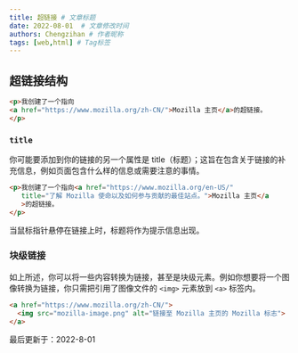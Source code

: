 ```yaml
---
title: 超链接 # 文章标题
date: 2022-08-01  # 文章修改时间
authors: Chengzihan # 作者昵称
tags: [web,html] # Tag标签
---
```

## 超链接结构

```html
<p>我创建了一个指向
<a href="https://www.mozilla.org/zh-CN/">Mozilla 主页</a>的超链接。
</p>
```

### `title`

你可能要添加到你的链接的另一个属性是 title（标题）；这旨在包含关于链接的补充信息，例如页面包含什么样的信息或需要注意的事情。  

```html
<p>我创建了一个指向<a href="https://www.mozilla.org/en-US/"
   title="了解 Mozilla 使命以及如何参与贡献的最佳站点。">Mozilla 主页</a
   >的超链接。
</p>
```

当鼠标指针悬停在链接上时，标题将作为提示信息出现。  

### 块级链接

如上所述，你可以将一些内容转换为链接，甚至是块级元素。例如你想要将一个图像转换为链接，你只需把引用了图像文件的 `<img>` 元素放到 `<a>` 标签内。  

```html
<a href="https://www.mozilla.org/zh-CN/">
  <img src="mozilla-image.png" alt="链接至 Mozilla 主页的 Mozilla 标志">
</a>
```

<div class="time">
   最后更新于：2022-8-01
</div>
